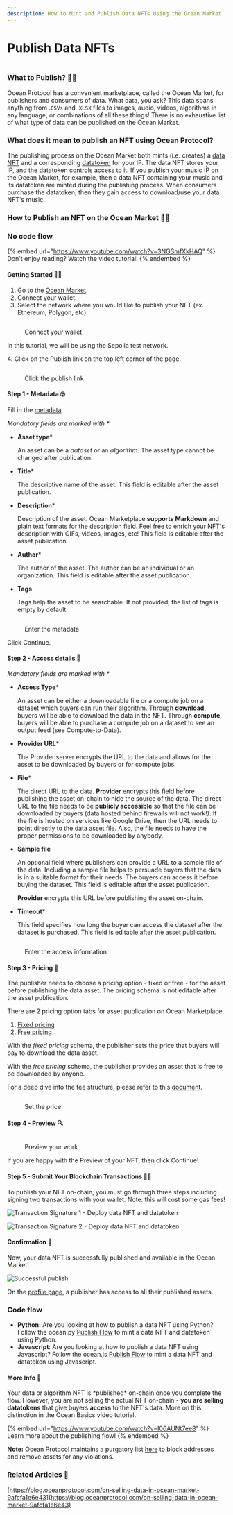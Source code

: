 ```yaml
---
description: How to Mint and Publish Data NFTs Using the Ocean Market
---
```


# Publish Data NFTs

<figure><img src="../.gitbook/assets/gif/kermit-typing.gif" alt=""><figcaption></figcaption></figure>

### What to Publish? 🤷‍♀️

Ocean Protocol has a convenient marketplace, called the Ocean Market, for publishers and consumers of data. What data, you ask? This data spans anything from .`CSVs` and .`XLSX` files to images, audio, videos, algorithms in any language, or combinations of all these things! There is no exhaustive list of what type of data can be published on the Ocean Market.

### What does it mean to publish an NFT using Ocean Protocol?

The publishing process on the Ocean Market both mints (i.e. creates) a [data NFT](../developers/contracts/data-nfts.md) and a corresponding [datatoken](../developers/contracts/datatokens.md) for your IP. The data NFT stores your IP, and the datatoken controls access to it. If you publish your music IP on the Ocean Market, for example, then a data NFT containing your music and its datatoken are minted during the publishing process. When consumers purchase the datatoken, then they gain access to download/use your data NFT's music.

### How to Publish an NFT on the Ocean Market 🧑‍🏫

### No code flow

{% embed url="https://www.youtube.com/watch?v=3NGSmfXkHAQ" %}
Don't enjoy reading? Watch the video tutorial!
{% endembed %}

#### Getting Started 🏃💨

1. Go to the [Ocean Market](https://market.oceanprotocol.com).
2. Connect your wallet.
3. Select the network where you would like to publish your NFT (ex. Ethereum, Polygon, etc).

<figure><img src="../.gitbook/assets/market/connect-wallet.png" alt=""><figcaption><p>Connect your wallet</p></figcaption></figure>

In this tutorial, we will be using the Sepolia test network.

4\. Click on the Publish link on the top left corner of the page.

<figure><img src="../.gitbook/assets/market/Publish-Link.png" alt=""><figcaption><p>Click the publish link</p></figcaption></figure>

#### Step 1 - Metadata 🤓

Fill in the [metadata](../developers/metadata.md).

_Mandatory fields are marked with \*_

*   **Asset type**\*

    An asset can be a _dataset_ or an _algorithm_. The asset type cannot be changed after publication.
*   **Title**\*

    The descriptive name of the asset. This field is editable after the asset publication.
*   **Description**\*

    Description of the asset. Ocean Marketplace **supports Markdown** and plain text formats for the description field. Feel free to enrich your NFT's description with GIFs, videos, images, etc! This field is editable after the asset publication.
*   **Author**\*

    The author of the asset. The author can be an individual or an organization. This field is editable after the asset publication.
*   **Tags**

    Tags help the asset to be searchable. If not provided, the list of tags is empty by default.

<figure><img src="../.gitbook/assets/market/Enter-Metadata.png" alt=""><figcaption><p>Enter the metadata</p></figcaption></figure>

Click Continue.

#### Step 2 - Access details 🔑

_Mandatory fields are marked with \*_

*   **Access Type**\*

    An asset can be either a downloadable file or a compute job on a dataset which buyers can run their algorithm. Through **download**, buyers will be able to download the data in the NFT. Through **compute**, buyers will be able to purchase a compute job on a dataset to see an output feed (see Compute-to-Data).
*   **Provider URL**\*

    The Provider server encrypts the URL to the data and allows for the asset to be downloaded by buyers or for compute jobs.
*   **File**\*

    The direct URL to the data. **Provider** encrypts this field before publishing the asset on-chain to hide the source of the data. The direct URL to the file needs to be **publicly accessible** so that the file can be downloaded by buyers (data hosted behind firewalls will not work!). If the file is hosted on services like Google Drive, then the URL needs to point directly to the data asset file. Also, the file needs to have the proper permissions to be downloaded by anybody.
*   **Sample file**

    An optional field where publishers can provide a URL to a sample file of the data. Including a sample file helps to persuade buyers that the data is in a suitable format for their needs. The buyers can access it before buying the dataset. This field is editable after the asset publication.

    **Provider** encrypts this URL before publishing the asset on-chain.
*   **Timeout**\*

    This field specifies how long the buyer can access the dataset after the dataset is purchased. This field is editable after the asset publication.

<figure><img src="../.gitbook/assets/market/Access.png" alt=""><figcaption><p>Enter the access information</p></figcaption></figure>

#### Step 3 - Pricing 🫰

The publisher needs to choose a pricing option - fixed or free - for the asset before publishing the data asset. The pricing schema is not editable after the asset publication.

There are 2 pricing option tabs for asset publication on Ocean Marketplace.

1. [Fixed pricing](../developers/contracts/pricing-schemas.md#fixed-pricing)
2. [Free pricing](../developers/contracts/pricing-schemas.md#free-pricing)

With the _fixed pricing_ schema, the publisher sets the price that buyers will pay to download the data asset.

With the _free pricing_ schema, the publisher provides an asset that is free to be downloaded by anyone.

For a deep dive into the fee structure, please refer to this [document](../developers/contracts/fees.md).

<figure><img src="../.gitbook/assets/market/Price.png" alt=""><figcaption><p>Set the price</p></figcaption></figure>

#### Step 4 - Preview 🔍

<figure><img src="../.gitbook/assets/market/Preview.png" alt=""><figcaption><p>Preview your work</p></figcaption></figure>

If you are happy with the Preview of your NFT, then click Continue!

#### Step 5 - Submit Your Blockchain Transactions 💃🕺

To publish your NFT on-chain, you must go through three steps including signing two transactions with your wallet. Note: this will cost some gas fees!

![Transaction Signature 1 - Deploy data NFT and datatoken](../.gitbook/assets/market/publish-5.png)

![Transaction Signature 2 - Deploy data NFT and datatoken](../.gitbook/assets/market/publish-6.png)

#### Confirmation 🥳

Now, your data NFT is successfully published and available in the Ocean Market!

![Successful publish](../.gitbook/assets/market/publish-7.png)

On the [profile page](https://market.oceanprotocol.com/profile), a publisher has access to all their published assets.

### Code flow

* **Python:** Are you looking at how to publish a data NFT using Python? Follow the ocean.py [Publish Flow](../data-scientists/ocean.py/publish-flow.md) to mint a data NFT and datatoken using Python.
* **Javascript**: Are you looking at how to publish a data NFT using Javascript? Follow the ocean.js [Publish Flow](../developers/ocean.js/publish.md) to mint a data NFT and datatoken using Javascript.

#### More Info 🧐

Your data or algorithm NFT is \*published\* on-chain once you complete the flow. However, you are not selling the actual NFT on-chain - **you are selling datatokens** that give buyers **access** to the NFT's data. More on this distinction in the Ocean Basics video tutorial.

{% embed url="https://www.youtube.com/watch?v=I06AUNt7ee8" %}
Learn more about the publishing flow!
{% endembed %}

**Note:** Ocean Protocol maintains a purgatory list [here](https://github.com/oceanprotocol/list-purgatory) to block addresses and remove assets for any violations.

### Related Articles 📖

[https://blog.oceanprotocol.com/on-selling-data-in-ocean-market-9afcfa1e6e43](https://blog.oceanprotocol.com/on-selling-data-in-ocean-market-9afcfa1e6e43)
